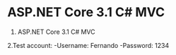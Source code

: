 # ASP.NET Core 3.1 C# MVC
1. ASP.NET Core 3.1 C# MVC

2.Test account: 
    -Username: Fernando
    -Password: 1234
